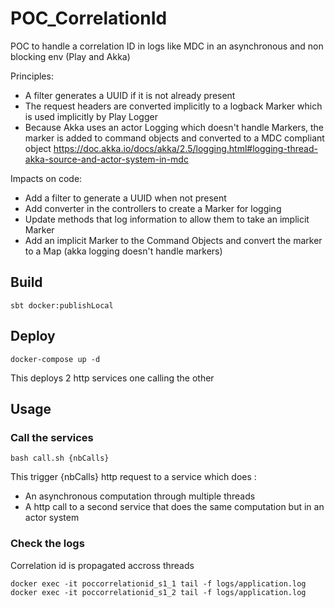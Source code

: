 # POC_CorrelationId
POC to handle a correlation ID in logs like MDC in an asynchronous and non blocking env (Play and Akka)

Principles:
 - A filter generates a UUID if it is not already present
 - The request headers are converted implicitly to a logback Marker which is used implicitly by Play Logger
 - Because Akka uses an actor Logging which doesn't handle Markers, the marker is added to command objects and converted to a MDC compliant object
https://doc.akka.io/docs/akka/2.5/logging.html#logging-thread-akka-source-and-actor-system-in-mdc


Impacts on code:
 - Add a filter to generate a UUID when not present
 - Add converter in the controllers to create a Marker for logging
 - Update methods that log information to allow them to take an implicit Marker
 - Add an implicit Marker to the Command Objects and convert the marker to a Map (akka logging doesn't handle markers)

## Build
```
sbt docker:publishLocal
```

## Deploy
```
docker-compose up -d
```
This deploys 2 http services one calling the other

## Usage
### Call the services
```
bash call.sh {nbCalls}
```

This trigger {nbCalls} http request to a service which does :
 - An asynchronous computation through multiple threads
 - A http call to a second service that does the same computation but in an actor system

### Check the logs
Correlation id is propagated accross threads
```
docker exec -it poccorrelationid_s1_1 tail -f logs/application.log
docker exec -it poccorrelationid_s1_2 tail -f logs/application.log
